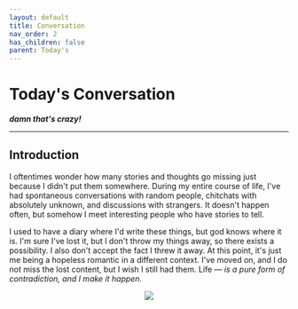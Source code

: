 ```yaml
---
layout: default
title: Conversation
nav_order: 2
has_children: false
parent: Today's
---
```


# Today's Conversation

__*damn that's crazy!*__

---

## Introduction

I oftentimes wonder how many stories and thoughts go missing just because I didn't put them somewhere. During my entire course of life, I've had spontaneous conversations with random people, chitchats with absolutely unknown, and discussions with strangers. It doesn't happen often, but somehow I meet interesting people who have stories to tell.

I used to have a diary where I'd write these things, but god knows where it is. I'm sure I've lost it, but I don't throw my things away, so there exists a possibility. I also don't accept the fact I threw it away. At this point, it's just me being a hopeless romantic in a different context. I've moved on, and I do not miss the lost content, but I wish I still had them. Life — *is a pure form of contradiction, and I make it happen.*

<p align="center"><img src="{{site.baseurl}}/media/thought.png"></p>
